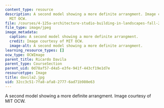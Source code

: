 ```yaml
---
content_type: resource
description: A second model showing a more definite arrangment. Image courtesy of
  MIT OCW.
file: /courses/4-125a-architecture-studio-building-in-landscapes-fall-2005/32cc3c517fa8afa827776ad71b980e63_davila2.jpg
file_type: image/jpeg
image_metadata:
  caption: A second model showing a more definite arrangment.
  credit: Image courtesy of MIT OCW.
  image-alt: A second model showing a more definite arrangment.
learning_resource_types: []
ocw_type: OCWImage
parent_title: Ricardo Davila
parent_type: CourseSection
parent_uid: 0d78af57-d4a5-e3fe-941f-443cf19e1d7e
resourcetype: Image
title: davila2.jpg
uid: 32cc3c51-7fa8-afa8-2777-6ad71b980e63
---
```

A second model showing a more definite arrangment. Image courtesy of MIT OCW.

